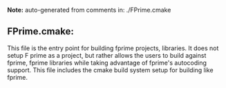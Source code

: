 **Note:** auto-generated from comments in: ./FPrime.cmake

## FPrime.cmake:

This file is the entry point for building fprime projects, libraries. It does not setup F prime as a project, but
rather allows the users to build against fprime, fprime libraries while taking advantage of fprime's autocoding
support. This file includes the cmake build system setup for building like fprime.
